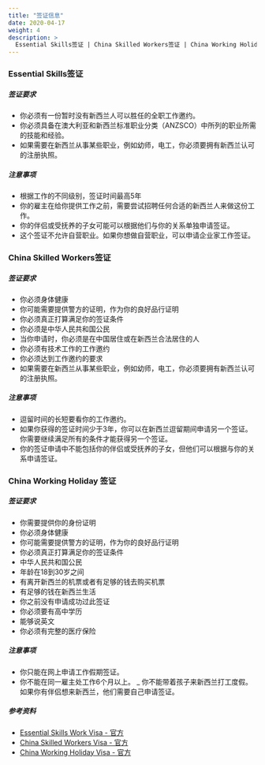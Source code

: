```yaml
---
title: "签证信息"
date: 2020-04-17
weight: 4
description: >
  Essential Skills签证 | China Skilled Workers签证 | China Working Holiday 签证
---
```


### Essential Skills签证

##### 签证要求
- 你必须有一份暂时没有新西兰人可以胜任的全职工作邀约。
- 你必须具备在澳大利亚和新西兰标准职业分类（ANZSCO）中所列的职业所需的技能和经验。
- 如果需要在新西兰从事某些职业，例如幼师，电工，你必须要拥有新西兰认可的注册执照。

##### 注意事项

- 根据工作的不同级别，签证时间最高5年
- 你的雇主在给你提供工作之前，需要尝试招聘任何合适的新西兰人来做这份工作。
- 你的伴侣或受抚养的子女可能可以根据他们与你的关系单独申请签证。
- 这个签证不允许自营职业。如果你想做自营职业，可以申请企业家工作签证。

### China Skilled Workers签证

##### 签证要求
- 你必须身体健康
- 你可能需要提供警方的证明，作为你的良好品行证明
- 你必须真正打算满足你的签证条件
- 你必须是中华人民共和国公民
- 当你申请时，你必须是在中国居住或在新西兰合法居住的人
- 你必须有技术工作的工作邀约
- 你必须达到工作邀约的要求
- 如果需要在新西兰从事某些职业，例如幼师，电工，你必须要拥有新西兰认可的注册执照。

##### 注意事项
- 逗留时间的长短要看你的工作邀约。
- 如果你获得的签证时间少于3年，你可以在新西兰逗留期间申请另一个签证。你需要继续满足所有的条件才能获得另一个签证。
- 你的签证申请中不能包括你的伴侣或受抚养的子女，但他们可以根据与你的关系申请签证。

### China Working Holiday 签证

##### 签证要求
- 你需要提供你的身份证明
- 你必须身体健康
- 你可能需要提供警方的证明，作为你的良好品行证明
- 你必须真正打算满足你的签证条件
- 中华人民共和国公民
- 年龄在18到30岁之间
- 有离开新西兰的机票或者有足够的钱去购买机票
- 有足够的钱在新西兰生活
- 你之前没有申请成功过此签证
- 你必须要有高中学历
- 能够说英文
- 你必须有完整的医疗保险

##### 注意事项
- 你只能在网上申请工作假期签证。
- 你不能在同一雇主处工作6个月以上。
_ 你不能带着孩子来新西兰打工度假。如果你有伴侣想来新西兰，他们需要自己申请签证。

##### 参考资料
- [Essential Skills Work Visa - 官方](https://www.immigration.govt.nz/new-zealand-visas/options/work/explore-work-visa-options)
- [China Skilled Workers Visa - 官方](https://www.immigration.govt.nz/new-zealand-visas/apply-for-a-visa/criteria/china-skilled-workers-visa?nationality=nationality-CHN&country=residence-CHN)
- [China Working Holiday Visa - 官方](https://www.immigration.govt.nz/new-zealand-visas/apply-for-a-visa/criteria/china-working-holiday-visa?nationality=nationality-CHN&country=residence-CHN)

